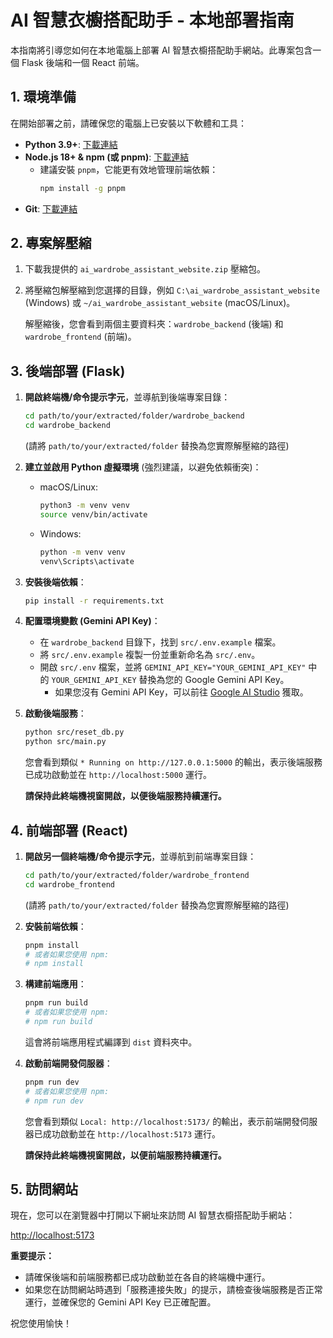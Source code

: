# AI 智慧衣櫥搭配助手 - 本地部署指南

本指南將引導您如何在本地電腦上部署 AI 智慧衣櫥搭配助手網站。此專案包含一個 Flask 後端和一個 React 前端。

## 1. 環境準備

在開始部署之前，請確保您的電腦上已安裝以下軟體和工具：

*   **Python 3.9+**: [下載連結](https://www.python.org/downloads/)
*   **Node.js 18+ & npm (或 pnpm)**: [下載連結](https://nodejs.org/en/download/)
    *   建議安裝 `pnpm`，它能更有效地管理前端依賴：
        ```bash
        npm install -g pnpm
        ```
*   **Git**: [下載連結](https://git-scm.com/downloads)

## 2. 專案解壓縮

1.  下載我提供的 `ai_wardrobe_assistant_website.zip` 壓縮包。
2.  將壓縮包解壓縮到您選擇的目錄，例如 `C:\ai_wardrobe_assistant_website` (Windows) 或 `~/ai_wardrobe_assistant_website` (macOS/Linux)。

    解壓縮後，您會看到兩個主要資料夾：`wardrobe_backend` (後端) 和 `wardrobe_frontend` (前端)。

## 3. 後端部署 (Flask)

1.  **開啟終端機/命令提示字元**，並導航到後端專案目錄：
    ```bash
    cd path/to/your/extracted/folder/wardrobe_backend
    cd wardrobe_backend
    ```
    (請將 `path/to/your/extracted/folder` 替換為您實際解壓縮的路徑)

2.  **建立並啟用 Python 虛擬環境** (強烈建議，以避免依賴衝突)：
    *   macOS/Linux:
        ```bash
        python3 -m venv venv
        source venv/bin/activate
        ```
    *   Windows:
        ```bash
        python -m venv venv
        venv\Scripts\activate
        ```

3.  **安裝後端依賴**：
    ```bash
    pip install -r requirements.txt
    ```

4.  **配置環境變數 (Gemini API Key)**：
    *   在 `wardrobe_backend` 目錄下，找到 `src/.env.example` 檔案。
    *   將 `src/.env.example` 複製一份並重新命名為 `src/.env`。
    *   開啟 `src/.env` 檔案，並將 `GEMINI_API_KEY="YOUR_GEMINI_API_KEY"` 中的 `YOUR_GEMINI_API_KEY` 替換為您的 Google Gemini API Key。
        *   如果您沒有 Gemini API Key，可以前往 [Google AI Studio](https://aistudio.google.com/app/apikey) 獲取。

5.  **啟動後端服務**：
    ```bash
    python src/reset_db.py
    python src/main.py
    ```
    您會看到類似 `* Running on http://127.0.0.1:5000` 的輸出，表示後端服務已成功啟動並在 `http://localhost:5000` 運行。

    **請保持此終端機視窗開啟，以便後端服務持續運行。**

## 4. 前端部署 (React)

1.  **開啟另一個終端機/命令提示字元**，並導航到前端專案目錄：
    ```bash
    cd path/to/your/extracted/folder/wardrobe_frontend
    cd wardrobe_frontend
    ```
    (請將 `path/to/your/extracted/folder` 替換為您實際解壓縮的路徑)

2.  **安裝前端依賴**：
    ```bash
    pnpm install
    # 或者如果您使用 npm:
    # npm install
    ```

3.  **構建前端應用**：
    ```bash
    pnpm run build
    # 或者如果您使用 npm:
    # npm run build
    ```
    這會將前端應用程式編譯到 `dist` 資料夾中。

4.  **啟動前端開發伺服器**：
    ```bash
    pnpm run dev
    # 或者如果您使用 npm:
    # npm run dev
    ```
    您會看到類似 `Local: http://localhost:5173/` 的輸出，表示前端開發伺服器已成功啟動並在 `http://localhost:5173` 運行。

    **請保持此終端機視窗開啟，以便前端服務持續運行。**

## 5. 訪問網站

現在，您可以在瀏覽器中打開以下網址來訪問 AI 智慧衣櫥搭配助手網站：

[http://localhost:5173](http://localhost:5173)

**重要提示：**
*   請確保後端和前端服務都已成功啟動並在各自的終端機中運行。
*   如果您在訪問網站時遇到「服務連接失敗」的提示，請檢查後端服務是否正常運行，並確保您的 Gemini API Key 已正確配置。

祝您使用愉快！

